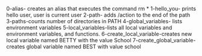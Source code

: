 0-alias- creates an alias that executes the command rm *
1-hello_you- prints hello user, user is current user
2-path- adds /action to the end of the path
3-paths-counts number of directories in PATH
4-global_variables- lists environment variables
5-local_variables-lists all local variables and environment variables, and functions.
6-create_local_variable-creates new local variable named BETTY with the value School
7-create_global_variable- creates global variable named BEST with value school